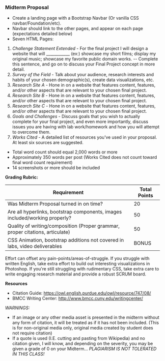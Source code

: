 ### Midterm Proposal

* Create a landing page with a Bootstrap Navbar (Or vanilla CSS navbar/Foundation/etc).
* Navbar should link to the other pages, and appear on each page (expectations detailed below)
* Seven HTML Pages:
1. *Challenge Statement Extended* -
For the final project I will design a website that will ____________ (ex:)
showcase my short films; display my original music; showcase my favorite
public domain works. -- Complete this sentence, and go on to discuss your
Final Project concept in more detail.
2. *Survey of the Field* - Talk about your audience, research interests and
habits of your chosen demographic(s), create data visualizations, etc.
3. *Research Site A* - Hone in on a website that features content, features,
and/or other aspects that are relevant to your chosen final project.
4. *Research Site B* - Hone in on a website that features content, features,
and/or other aspects that are relevant to your chosen final project.
5. *Research Site C* - Hone in on a website that features content, features,
and/or other aspects that are relevant to your chosen final project.
6. *Goals and Challenges* - Discuss goals that you wish to actually complete
for your final project, and even more importantly, discuss issues you are having
with lab work/homework and how you will attempt to overcome them.
7. *Works Cited* - A detailed list of resources you've used in your proposal.
At least six sources are suggested.
* Total word count should equal 2,000 words or more
* Approximately 350 words per post (Works Cited does not count toward final word count requirement)
* 14 screenshots or more should be included


**Grading Rubric:**

| Requirement                                                                   | Total Points |
| ----------------------------------------------------------------------------- | ------------ |
| Was Midterm Proposal turned in on time?                                       | 20           |
| Are all hyperlinks, bootstrap components, images included/working properly?   | 50           |
| Quality of writing/composition (Proper grammar, proper citations, articulate) | 50           |
| CSS Animation, bootstrap additions not covered in labs, video deliverables    | BONUS        |

Effort can offset any pain-points/areas-of-struggle.  If you struggle with written English, take
extra effort to build out interesting visualizations in Photoshop.  If you're still struggling with
rudimentary CSS, take extra care to write engaging research material and provide a robust SCRUM board.

**Resources**

* Citation Guide: https://owl.english.purdue.edu/owl/resource/747/08/
* BMCC Writing Center: http://www.bmcc.cuny.edu/writingcenter/

*WARNINGS:*
* If an image or any other media asset is presented in the midterm without any form
of citation, it will be treated as if it has not been included. (This is for non-original media only, original media created by student does not require citation)
* If a quote is used (I.E. cutting and pasting from Wikipedia) and no citation given, I
will know, and depending on the severity, you may be given a grade of 0 on your Midterm... *PLAGIARISM IS NOT TOLERATED IN THIS CLASS!*
